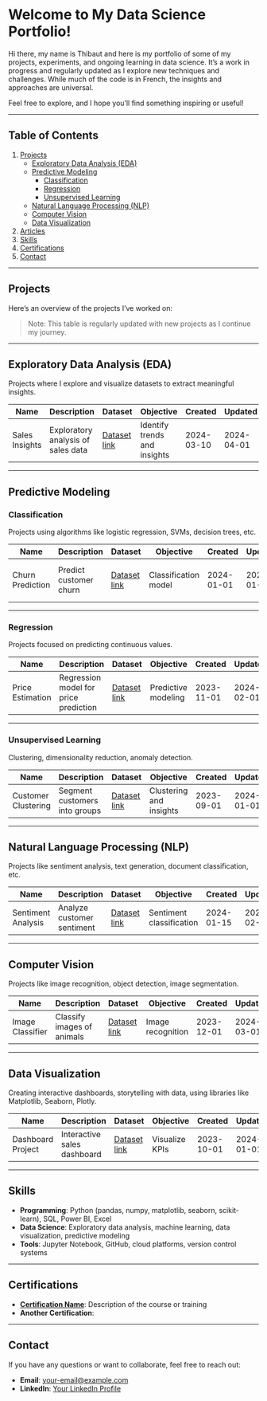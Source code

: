 # Welcome to My Data Science Portfolio!

Hi there, my name is Thibaut and here is my portfolio of some of my projects, experiments, and ongoing learning in data science. It’s a work in progress and regularly updated as I explore new techniques and challenges. While much of the code is in French, the insights and approaches are universal.

Feel free to explore, and I hope you’ll find something inspiring or useful!

---

## Table of Contents
1. [Projects](#projects)  
   - [Exploratory Data Analysis (EDA)](#exploratory-data-analysis-eda)  
   - [Predictive Modeling](#predictive-modeling)  
     - [Classification](#classification)  
     - [Regression](#regression)  
     - [Unsupervised Learning](#unsupervised-learning)  
   - [Natural Language Processing (NLP)](#natural-language-processing-nlp)  
   - [Computer Vision](#computer-vision)  
   - [Data Visualization](#data-visualization) 
3. [Articles](#articles)  
4. [Skills](#skills)  
5. [Certifications](#certifications)  
6. [Contact](#contact)
---

## Projects

Here’s an overview of the projects I’ve worked on:

> Note: This table is regularly updated with new projects as I continue my journey.


---

## Exploratory Data Analysis (EDA)

Projects where I explore and visualize datasets to extract meaningful insights.

| **Name**           | **Description**                     | **Dataset**              | **Objective**                 | **Created**   | **Updated**   | **Technology**            |
|---------------------|-------------------------------------|--------------------------|--------------------------------|---------------|---------------|----------------------------|
| Sales Insights      | Exploratory analysis of sales data | [Dataset link](#)         | Identify trends and insights  | 2024-03-10    | 2024-04-01    | Python, pandas, seaborn    |

---

## Predictive Modeling

### Classification

Projects using algorithms like logistic regression, SVMs, decision trees, etc.

| **Name**           | **Description**                     | **Dataset**              | **Objective**                 | **Created**   | **Updated**   | **Technology**            |
|---------------------|-------------------------------------|--------------------------|--------------------------------|---------------|---------------|----------------------------|
| Churn Prediction    | Predict customer churn             | [Dataset link](#)         | Classification model          | 2024-01-01    | 2024-01-15    | Python, scikit-learn, XGBoost |

---

### Regression

Projects focused on predicting continuous values.

| **Name**           | **Description**                     | **Dataset**              | **Objective**                 | **Created**   | **Updated**   | **Technology**            |
|---------------------|-------------------------------------|--------------------------|--------------------------------|---------------|---------------|----------------------------|
| Price Estimation    | Regression model for price prediction | [Dataset link](#)      | Predictive modeling           | 2023-11-01    | 2024-02-01    | Python, scikit-learn, pandas |

---

### Unsupervised Learning

Clustering, dimensionality reduction, anomaly detection.

| **Name**           | **Description**                     | **Dataset**              | **Objective**                 | **Created**   | **Updated**   | **Technology**            |
|---------------------|-------------------------------------|--------------------------|--------------------------------|---------------|---------------|----------------------------|
| Customer Clustering | Segment customers into groups      | [Dataset link](#)         | Clustering and insights       | 2023-09-01    | 2024-01-01    | Python, scikit-learn       |

---

## Natural Language Processing (NLP)

Projects like sentiment analysis, text generation, document classification, etc.

| **Name**           | **Description**                     | **Dataset**              | **Objective**                 | **Created**   | **Updated**   | **Technology**            |
|---------------------|-------------------------------------|--------------------------|--------------------------------|---------------|---------------|----------------------------|
| Sentiment Analysis  | Analyze customer sentiment         | [Dataset link](#)         | Sentiment classification      | 2024-01-15    | 2024-02-01    | Python, NLTK, spaCy        |

---

## Computer Vision

Projects like image recognition, object detection, image segmentation.

| **Name**           | **Description**                     | **Dataset**              | **Objective**                 | **Created**   | **Updated**   | **Technology**            |
|---------------------|-------------------------------------|--------------------------|--------------------------------|---------------|---------------|----------------------------|
| Image Classifier    | Classify images of animals         | [Dataset link](#)         | Image recognition             | 2023-12-01    | 2024-03-01    | Python, TensorFlow, OpenCV |

---

## Data Visualization

Creating interactive dashboards, storytelling with data, using libraries like Matplotlib, Seaborn, Plotly.

| **Name**           | **Description**                     | **Dataset**              | **Objective**                 | **Created**   | **Updated**   | **Technology**            |
|---------------------|-------------------------------------|--------------------------|--------------------------------|---------------|---------------|----------------------------|
| Dashboard Project   | Interactive sales dashboard        | [Dataset link](#)         | Visualize KPIs                | 2023-10-01    | 2024-01-01    | Power BI, Tableau          |



---

## Skills

- **Programming**: Python (pandas, numpy, matplotlib, seaborn, scikit-learn), SQL, Power BI, Excel
- **Data Science**: Exploratory data analysis, machine learning, data visualization, predictive modeling
- **Tools**: Jupyter Notebook, GitHub, cloud platforms, version control systems

---

## Certifications

- **[Certification Name](link-to-certification)**: Description of the course or training
- **Another Certification**: 

---

## Contact

If you have any questions or want to collaborate, feel free to reach out:
- **Email**: [your-email@example.com](mailto:your-email@example.com)
- **LinkedIn**: [Your LinkedIn Profile](link-to-profile)
